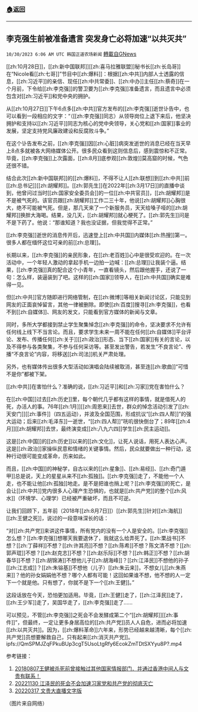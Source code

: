 ###  [:house:返回](README.md)
---


## 李克强生前被准备遗言 突发身亡必将加速“以共灭共”
`10/30/2023 6:06 AM UTC 韩国正道农场新闻` [轉載自GNews](https://gnews.org/articles/1897944)

[[zh:10月28日]]，[[zh:新中国联邦]][[zh:喜马拉雅联盟]]秘书长[[zh:长岛哥]]在“Nicole看[[zh:七哥]]”节目中[[zh:爆料]]：根据[[zh:中共]]内部人士透露的信息，[[zh:习近平]]的亲信、现任[[zh:中共常委]]、[[zh:中办]]主任[[zh:蔡奇]]在一个月前，下令给[[zh:李克强]]的警卫要为[[zh:李克强]]准备遗言，而且遗言中必须包含对[[zh:习近平]]和党中央的拥护。

从[[zh:10月27日]]下午6点多[[zh:中共]]官方发布的[[zh:李克强]]逝世讣告中，也可以看到一段相应的文字：“（[[zh:李克强]]同志）从领导岗位上退下来后，他坚决拥护和支持以[[zh:习近平]]同志为核心的党中央领导，关心党和[[zh:国家]]事业的发展，坚定支持党风廉政建设和反腐败斗争。”

在这个讣告发布之前，[[zh:李克强]]因[[zh:心脏]]病突发逝世的消息已经在当天早上8点多就被各大网络媒体公开。很多民众看到这则信息后，感到震惊和不正常。毕竟，[[zh:李克強]]上次露面，[[zh:8月]]底参观[[zh:敦煌]]莫高窟的时候，气色还很不错。

结合此次[[zh:新中国联邦]]的[[zh:爆料]]，不得不让人[[zh:联想]]到[[zh:中共]]前[[zh:总书记]][[zh:胡耀邦]]。[[zh:郭先生]]在2022年[[zh:3月17日]]的直播中谈到，他曾问过当时[[zh:国家安全委员会]]的一位[[zh:中共官员]]，[[zh:胡耀邦]]是不是被气死的。该官员跟[[zh:胡耀邦]]工作二三十年，他说[[zh:胡耀邦]]心胸很大，绝不可能被气死。但是，那几天来了一个新服务员，天天给嗓子哑的[[zh:胡耀邦]]换胖大海喝。结果，没几天，[[zh:胡耀邦]]就心梗死了。[[zh:郭先生]]问是不是下药了。他说：“那谁知道？我也没证据，但我觉得不正常。”

[[zh:李克强]]逝世的消息传开后，迅速登上[[zh:中共国]]内媒体[[zh:热搜]]第一。很多人都在缅怀这位可亲的前[[zh:总理]]。

长期以来，[[zh:李克强]]的亲民形象，在[[zh:老百姓]]心中是很受欢迎的。在一次活动中，一个年轻人激动的拿起手机一边拍一边喊：[[zh:总理]]让我装个逼。结果，[[zh:李克强]]真的配合这个小青年，一直看镜头，然后跟他握手，还说了一句：怎么样，装逼装到了吧。这样的[[zh:国家]]领导人，在[[zh:中共国]]确实是难得一见。

但[[zh:中共]]官方随即进行网络管制，在[[zh:微博]]等相关新闻讨论区，只能见到网友的正面哀悼留言，其他一律被删除。即使[[zh:百度]]搜寻[[zh:李克强]]，也看不到[[zh:自媒体]]、网友的发文，只能看到官方媒体的新闻与文章。

同时，多所大学都接到禁止学生聚集悼念[[zh:李克强]]的命令，坚决要求不允许有任何线上线下不当言论。而且，要求学生未来一周不能在任何[[zh:自媒体]]平台评论、发布、传播任何[[zh:关于]][[zh:政治]]形态、当下[[zh:国家]]有关的言论，以及不得参与各类聚集，不参与任何采访等。甚至发出警告，若发生“不良言论”、传播“不良言论”内容，将移送[[zh:司法]]机关严肃处理。

另外，也有媒体传出很多大型活动如演唱会陆续被取消，甚至连[[zh:歌曲]]“可惜不是你”都被下架。

[[zh:中共]]在害怕什么？准确的说，[[zh:习近平]]和[[zh:习家]]党在害怕什么？

在[[zh:中国]]过去[[zh:历史]]里，每个朝代几乎都有这样的事情，就是借死人的死，办活人的事。76年[[zh:1月]][[zh:周恩来]]去世，群众的悼念活动引发了[[zh:天安门]][[zh:事件]]（四五运动），并波及全国范围，形成抗议“[[zh:四人帮]]”的强大运动；后来[[zh:毛泽东]]一逝世，“[[zh:四人帮]]”咣叽很快倒台了；89年[[zh:4月]][[zh:胡耀邦]]去世，最终演变成[[zh:八九六四]]学生[[zh:民主运动]]。

这是[[zh:中国]]的[[zh:历史]]以来的[[zh:文化]]，让死人说话，用死人表达心声。这是[[zh:政治]]家操纵民意和情绪的关键事情。然后，民众就要做出一种行动，这种行动很可能变成革命，历来如此。

而且，[[zh:中国]]的神秘学，自古以来的[[zh:星象]]、[[zh:易经]]、[[zh:奇门遁甲]]总是说，天上的星星从来不[[zh:孤独]]。[[zh:李克强]]走了，不能他一个人走，也不能让他[[zh:孤独]]地走。是不是把谁也捎上呢？[[zh:李克强]]的死亡，是会让[[zh:中共]]党内很多人心理产生恐惧的，也就是[[zh:共产党]]的整个[[zh:风水]]（环境学、心理学）已经被严重破坏，而且不可逆。

让我们回顾下，五年前（2018年[[zh:8月7日]]）[[zh:郭先生]]针对[[zh:海航]][[zh:王健之死]]，说过的一段意味深长的话：

“对[[zh:共产党]]来讲这件事情，所有党内的没有一个人是安全的。[[zh:李克强]]怎么想？[[zh:李克强]]想哪天我要退休了，我就这么给弄死了。[[zh:栗战书]]不想？[[zh:丁薛祥]]不想？[[zh:许其亮]]不想？[[zh:陈希]]不想？陈文清不想？[[zh:郭声琨]]不想？[[zh:赵克志]]不想？[[zh:赵乐际]]不想？[[zh:韩正]]不想？[[zh:胡春华]]不想？[[zh:胡锦涛]]不想他儿子[[zh:胡海峰]]？[[zh:江泽民]]不想他的孙子[[zh:江志成]]？[[zh:朱镕基]]不想他（儿子）[[zh:朱云来]]，不想女儿[[zh:朱燕来]]？他的孙女娟娟他不想？哪个人都有可能！这回如果谁不想，他不想的人一定下一个就是他。只有想了，你就不是下一个[[zh:王健]]。”

这段话放在今天，恐怕更加适用。毕竟，[[zh:王健]]走了，[[zh:江泽民]]走了，[[zh:王少军]]走了，吴国华走了，[[zh:李克强]]走了......

可以预见，不管[[zh:李克强]]之死会不会发酵成第二个“[[zh:胡耀邦]][[zh:事件]]”，但最终，一定让更多身居高位的[[zh:共产党]]员人人自危，进而必将加速[[zh:以共灭共]]。因为，[[zh:爆料革命]]六年来，形势已经越来越清晰，每个[[zh:共产党]]员想要解救自己，只有起来[[zh:消灭共产党]]。
ipfs://QmSPMJZqFPkuBUp3cgT5UsoLtgRfy6EcokZmTDtSXYyu8P?.mp4

参考链接：

1. [20180807王健被杀死前曾接触过其他国家情报部门．并通过香港中间人与文贵有联系！](https://gnews.org/m/1092977)
2. [20221130 江泽民的死会不会加速习家党和共产党的彻底灭亡](https://gwins.org/cn/milesguo/24159.html)
3. [20220317 文贵大直播文字版](https://gwins.org/cn/milesguo/23832.html)

（图片来自网络）
